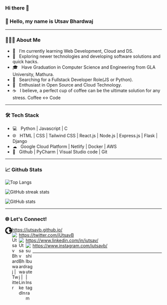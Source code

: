 ### Hi there 👋

### 👋 Hello, my name is Utsav Bhardwaj

---

### 👨🏻‍💻 About Me

- 🔭 &nbsp; I’m currently learning Web Development, Cloud and DS.
- 🤔 &nbsp; Exploring newer technologies and developing software solutions and quick hacks.
- 🎓 &nbsp; Have Graduation in Computer Science and Engineering from GLA University, Mathura.
- 💼 &nbsp; Searching for a Fullstack Developer Role(JS or Python).
- 🌱 &nbsp; Enthusiast in Open Source and Cloud Technology.
- ☕ &nbsp; I believe, a perfect cup of coffee can be the ultimate solution for any stress. Coffee <-> Code

---

### 🛠 Tech Stack

- 💻 &nbsp; Python | Javascript | C
- 🌐 &nbsp; HTML | CSS | Tailwind CSS | React.js | Node.js | Express.js | Flask | Django
- ☁ &nbsp; Google Cloud Platform | Netlify | Docker | AWS
- 🔧 &nbsp; Github | PyCharm | Visual Studio code | Git

---

### 📈 Github Stats

![Top Langs](https://github-readme-stats.vercel.app/api/top-langs/?username=iUtsavB&layout=compact&text_color=daf7dc&bg_color=151515)

![GitHub streak stats](https://github-readme-streak-stats.herokuapp.com/?user=iUtsavB)  

![GitHub stats](https://github-readme-stats.vercel.app/api?username=iUtsavB&show_icons=true)

---

### 🌐 Let's Connect!

<img align="left" alt="Utsav Bhardwaj | GitHub" width="22px" src="https://raw.githubusercontent.com/iconic/open-iconic/master/svg/globe.svg" /> https://iutsavb.github.io/ <br/>
<img align="left" alt="Utsav Bhardwaj | Twitter" width="22px" src="https://cdn.jsdelivr.net/npm/simple-icons@v3/icons/twitter.svg" /> https://twitter.com/iUtsavB <br/>
<img align="left" alt="Utsav Bhardwaj | LinkedIn" width="22px" src="https://cdn.jsdelivr.net/npm/simple-icons@v3/icons/linkedin.svg" /> https://www.linkedin.com/in/iutsav/ <br/>
<img align="left" alt="sushilburagute | Instagram" width="22px" src="https://cdn.jsdelivr.net/npm/simple-icons@v3/icons/instagram.svg" /> https://www.instagram.com/iutsavb/ <br/>

---
